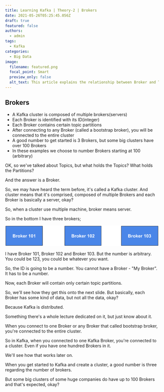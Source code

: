 ```yaml
---
title: Learning Kafka | Theory-2 | Brokers
date: 2021-05-26T05:25:45.056Z
draft: true
featured: false
authors:
  - admin
tags:
  - Kafka
categories:
  - Big Data
image:
  filename: featured.png
  focal_point: Smart
  preview_only: false
  alt_text: This article explains the relationship between Broker and Topic in Kafka.
---
```

## Brokers

* A Kafka cluster is composed of multiple brokers(servers)
* Each Broker is identified with its ID(integer)
* Each Broker contains certain topic partitions
* After connecting to any Broker (called a bootstrap broker), you will be connected to the entire cluster
* A good number to get started is 3 Brokers, but some big clusters have over 100 Brokers
* In these examples we choose to number Brokers starting at 100 (arbitrary)

OK, so we've talked about Topics, but what holds the Topics? What holds the Partitions?

And the answer is a Broker.

So, we may have heard the term before, it's called a Kafka cluster.
And cluster means that it's comprised, composed of multiple Brokers and each Broker is basically a server, okay?

So, when a cluster use multiple machine, broker means server.

So in the bottom I have three brokers;

![](kafka-theory_broker.png "Kafka theory - Brokers")

I have Broker 101, Broker 102 and Broker 103. But the number is arbitrary. You could be 123, you could be whatever you want.

So, the ID is going to be a number. You cannot have a Broker - "My Broker". It has to be a number.

Now, each Broker will contain only certain topic partitions.

So, we'll see how they get this onto the next slide. But basically, each Broker has some kind of data, but not all the data, okay?

Because Kafka is distributed.

Something there's a whole lecture dedicated on it, but just know about it.

When you connect to one Broker or any Broker that called bootstrap broker, you're connected to the entire cluster.

So in Kafka, when you connected to one Kafka Broker, you're connected to a cluster. Even if you have one hundred Brokers in it.

We'll see how that works later on.

When you get started to Kafka and create a cluster, a good number is three regarding the number of brokers.

But some big clusters of some huge companies do have up to 100 Brokers and that's expected, okay?